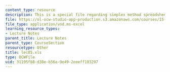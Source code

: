 ```yaml
---
content_type: resource
description: This is a special file regarding simplex method spreadsheets.
file: https://ol-ocw-studio-app-production.s3.amazonaws.com/courses/15-053-optimization-methods-in-management-science-spring-2013/31195f88d38eb56a9e492eeeff103297_lec05.xls
file_type: application/vnd.ms-excel
learning_resource_types:
- Lecture Notes
parent_title: Lecture Notes
parent_type: CourseSection
resourcetype: Other
title: lec05.xls
type: OCWFile
uid: 31195f88-d38e-b56a-9e49-2eeeff103297
---
```

